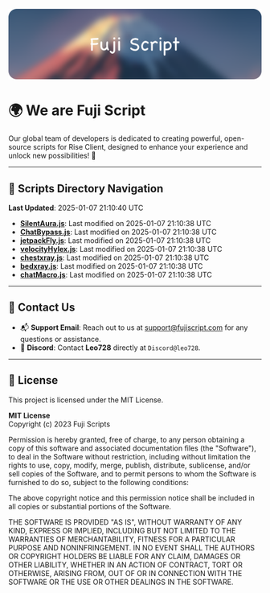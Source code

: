![Banner](.github/b.webp)

# 🌍 **We are Fuji Script**

Our global team of developers is dedicated to creating powerful, open-source scripts for Rise Client, designed to enhance your experience and unlock new possibilities! 🌟

---
<!-- SCRIPTS_NAVIGATION_START -->
## 📂 **Scripts Directory Navigation**

**Last Updated**: 2025-01-07 21:10:40 UTC

- **[SilentAura.js](scripts/SilentAura.js)**: Last modified on 2025-01-07 21:10:38 UTC
- **[ChatBypass.js](scripts/ChatBypass.js)**: Last modified on 2025-01-07 21:10:38 UTC
- **[jetpackFly.js](scripts/jetpackFly.js)**: Last modified on 2025-01-07 21:10:38 UTC
- **[velocityHylex.js](scripts/velocityHylex.js)**: Last modified on 2025-01-07 21:10:38 UTC
- **[chestxray.js](scripts/chestxray.js)**: Last modified on 2025-01-07 21:10:38 UTC
- **[bedxray.js](scripts/bedxray.js)**: Last modified on 2025-01-07 21:10:38 UTC
- **[chatMacro.js](scripts/chatMacro.js)**: Last modified on 2025-01-07 21:10:38 UTC

<!-- SCRIPTS_NAVIGATION_END -->

---

## 💬 **Contact Us**  
- 📬 **Support Email**: Reach out to us at [support@fujiscript.com](mailto:support@fujiscript.com) for any questions or assistance.  
- 💬 **Discord**: Contact **Leo728** directly at `Discord@leo728`.

---

## 📜 **License**

This project is licensed under the MIT License.  

**MIT License**  
Copyright (c) 2023 Fuji Scripts  

Permission is hereby granted, free of charge, to any person obtaining a copy of this software and associated documentation files (the "Software"), to deal in the Software without restriction, including without limitation the rights to use, copy, modify, merge, publish, distribute, sublicense, and/or sell copies of the Software, and to permit persons to whom the Software is furnished to do so, subject to the following conditions:  

The above copyright notice and this permission notice shall be included in all copies or substantial portions of the Software.  

THE SOFTWARE IS PROVIDED "AS IS", WITHOUT WARRANTY OF ANY KIND, EXPRESS OR IMPLIED, INCLUDING BUT NOT LIMITED TO THE WARRANTIES OF MERCHANTABILITY, FITNESS FOR A PARTICULAR PURPOSE AND NONINFRINGEMENT. IN NO EVENT SHALL THE AUTHORS OR COPYRIGHT HOLDERS BE LIABLE FOR ANY CLAIM, DAMAGES OR OTHER LIABILITY, WHETHER IN AN ACTION OF CONTRACT, TORT OR OTHERWISE, ARISING FROM, OUT OF OR IN CONNECTION WITH THE SOFTWARE OR THE USE OR OTHER DEALINGS IN THE SOFTWARE.  
